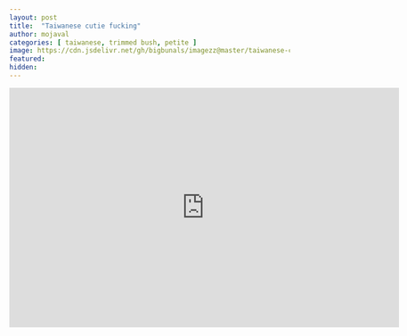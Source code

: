 ```yaml
---
layout: post
title:  "Taiwanese cutie fucking"
author: mojaval
categories: [ taiwanese, trimmed bush, petite ]
image: https://cdn.jsdelivr.net/gh/bigbunals/imagezz@master/taiwanese-cutie-fucking___450940cb1eff4b25893cb314678b8dd3f0808da9.mp4.jpg
featured: 
hidden: 
---
```


<iframe src="https://openload.co/embed/Vqk64yHgZmo/taiwanese-cutie-fucking___450940cb1eff4b25893cb314678b8dd3f0808da9.mp4" scrolling="no" frameborder="0" width="700" height="430" allowfullscreen="true" webkitallowfullscreen="true" mozallowfullscreen="true"></iframe>